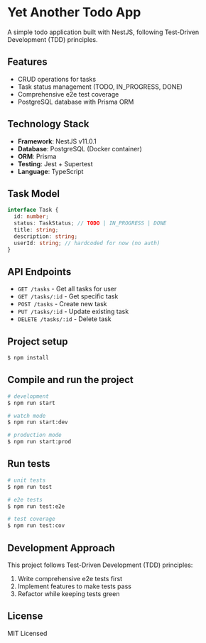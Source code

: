 
# Yet Another Todo App

A simple todo application built with NestJS, following Test-Driven Development (TDD) principles.

## Features

- CRUD operations for tasks
- Task status management (TODO, IN_PROGRESS, DONE)
- Comprehensive e2e test coverage
- PostgreSQL database with Prisma ORM

## Technology Stack

- **Framework**: NestJS v11.0.1
- **Database**: PostgreSQL (Docker container)
- **ORM**: Prisma
- **Testing**: Jest + Supertest
- **Language**: TypeScript

## Task Model

```typescript
interface Task {
  id: number;
  status: TaskStatus; // TODO | IN_PROGRESS | DONE
  title: string;
  description: string;
  userId: string; // hardcoded for now (no auth)
}
```

## API Endpoints

- `GET /tasks` - Get all tasks for user
- `GET /tasks/:id` - Get specific task
- `POST /tasks` - Create new task
- `PUT /tasks/:id` - Update existing task
- `DELETE /tasks/:id` - Delete task

## Project setup

```bash
$ npm install
```

## Compile and run the project

```bash
# development
$ npm run start

# watch mode
$ npm run start:dev

# production mode
$ npm run start:prod
```

## Run tests

```bash
# unit tests
$ npm run test

# e2e tests
$ npm run test:e2e

# test coverage
$ npm run test:cov
```

## Development Approach

This project follows Test-Driven Development (TDD) principles:
1. Write comprehensive e2e tests first
2. Implement features to make tests pass
3. Refactor while keeping tests green

## License

MIT Licensed
